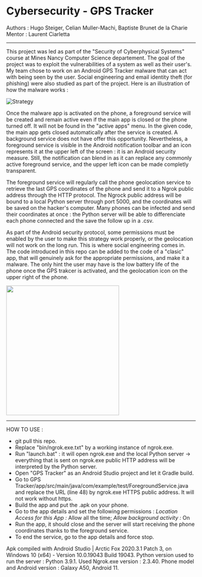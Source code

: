 # Cybersecurity - GPS Tracker

Authors : Hugo Steiger, Celian Muller-Machi, Baptiste Brunet de la Charie  
Mentor : Laurent Ciarletta

-------------------------------------------------------------------------------------------------------------------------------------------------------------

This project was led as part of the "Security of Cyberphysical Systems" course at Mines Nancy Computer Science departement. The goal of the project was to exploit the vulnerabilities of a system as well as their user's. My team chose to work on an Android GPS Tracker malware that can act with being seen by the user. Social engineering and email identity theft (for phishing) were also studied as part of the project. Here is an illustration of how the malware works  :

![Strategy](https://user-images.githubusercontent.com/106969232/180282909-3de55630-6f57-40a1-ba79-b8be774cf5cf.JPG)

Once the malware app is activated on the phone, a foreground service will be created and remain active even if the main app is closed or the phone turned off. It will not be found in the "active apps" menu. In the given code, the main app gets closed automatically after the service is created. A background service does not have offer this opportunity. Nevertheless, a foreground service is visible in the Android notification toolbar and an icon represents it at the upper left of the screen : it is an Android security measure. Still, the notification can blend in as it can replace any commonly active foreground service, and the upper left icon can be made completly transparent.

The foreground service will regularly call the phone geolocation service to retrieve the last GPS coordinates of the phone and send it to a Ngrok public address through the HTTP protocol. The Ngrock public address will be bound to a local Python server through port 5000, and the coordinates will be saved on the hacker's computer. Many phones can be infected and send their coordinates at once : the Python server will be able to differenciate each phone connected and the save the follow up in a .csv.

As part of the Android security protocol, some permissions must be enabled by the user to make this strategy work properly, or the geolocation will not work on the long run. This is where social engineering comes in. The code introduced in this repo can be added to the code of a "clasic" app, that will genuinely ask for the appropriate permissions, and make it a malware. The only hint the user may have is the low battery life of the phone once the GPS trakcer is activated, and the geolocation icon on the upper right of the phone.

<img src="https://user-images.githubusercontent.com/106969232/180289339-b606fc80-e2f2-4dcc-9ad5-d1519fba71d0.png" width="300" height="345">

-------------------------------------------------------------------------------------------------------------------------------------------------------------

HOW TO USE :
- git pull this repo.
- Replace "bin/ngrok.exe.txt" by a working instance of ngrok.exe.
- Run "launch.bat" : it will open ngrok.exe and the local Python server -> everything that is sent on ngrok.exe public HTTP address will be interpreted by the Python server.
- Open "GPS Tracker" as an Android Studio project and let it Gradle build.
- Go to GPS Tracker/app/src/main/java/com/example/test/ForegroundService.java and replace the URL (line 48) by ngrok.exe HTTPS public address. It will not work without https.
- Build the app and put the .apk on your phone.
- Go to the app details and set the following permissions :
*Location Access for this App :* Allow all the time; *Allow background activity :* On
- Run the app, it should close and the server will start receiving the phone coordinates thanks to the foreground service.
- To end the service, go to the app details and force stop.

Apk compiled with Android Studio | Arctic Fox 2020.3.1 Patch 3, on Windows 10 (x64) - Version 10.0.19043 Build 19043. Python version used to run the server :  Python 3.9.1. Used Ngrok.exe version : 2.3.40. Phone model and Android version : Galaxy A50, Android 11.
